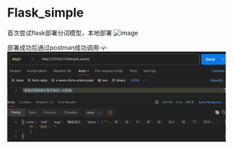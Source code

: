 # Flask_simple

首次尝试flask部署分词模型，本地部署
<img width="988" alt="image" src="https://github.com/user-attachments/assets/ad5b8a8b-2813-40d9-bf93-e58d553e105e">

部署成功后通过postman成功调用-v-
![img.png](img.png)

